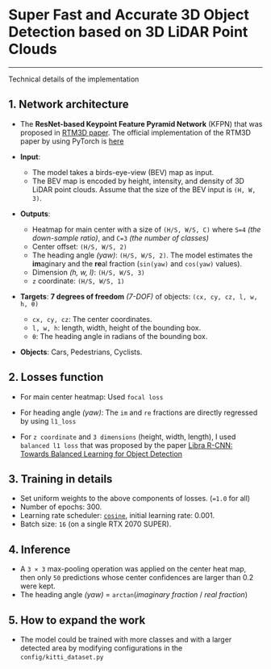 # Super Fast and Accurate 3D Object Detection based on 3D LiDAR Point Clouds

---

Technical details of the implementation


## 1. Network architecture

- The **ResNet-based Keypoint Feature Pyramid Network** (KFPN) that was proposed in [RTM3D paper](https://arxiv.org/pdf/2001.03343.pdf).
The official implementation of the RTM3D paper by using PyTorch is [here](https://github.com/Banconxuan/RTM3D)
- **Input**: 
    - The model takes a birds-eye-view (BEV) map as input. 
    - The BEV map is encoded by height, intensity, and density of 3D LiDAR point clouds. Assume that the size of the BEV input is `(H, W, 3)`.

- **Outputs**: 
    - Heatmap for main center with a size of `(H/S, W/S, C)` where `S=4` _(the down-sample ratio)_, and `C=3` _(the number of classes)_
    - Center offset: `(H/S, W/S, 2)`
    - The heading angle _(yaw)_: `(H/S, W/S, 2)`. The model estimates the **im**aginary and the **re**al fraction (`sin(yaw)` and `cos(yaw)` values).
    - Dimension _(h, w, l)_: `(H/S, W/S, 3)`
    - `z` coordinate: `(H/S, W/S, 1)`

- **Targets**: **7 degrees of freedom** _(7-DOF)_ of objects: `(cx, cy, cz, l, w, h, θ)`
   - `cx, cy, cz`: The center coordinates.
   - `l, w, h`: length, width, height of the bounding box.
   - `θ`: The heading angle in radians of the bounding box.
   
- **Objects**: Cars, Pedestrians, Cyclists.

## 2. Losses function

- For main center heatmap: Used `focal loss`

- For heading angle _(yaw)_: The `im` and `re` fractions are directly regressed by using `l1_loss`

- For `z coordinate` and `3 dimensions` (height, width, length), I used `balanced l1 loss` that was proposed by the paper
 [Libra R-CNN: Towards Balanced Learning for Object Detection](https://arxiv.org/pdf/1904.02701.pdf)

## 3. Training in details

- Set uniform weights to the above components of losses. (`=1.0` for all)
- Number of epochs: 300.
- Learning rate scheduler: [`cosine`](https://arxiv.org/pdf/1812.01187.pdf), initial learning rate: 0.001.
- Batch size: `16` (on a single RTX 2070 SUPER).

## 4. Inference

- A `3 × 3` max-pooling operation was applied on the center heat map, then only `50` predictions whose 
center confidences are larger than 0.2 were kept.
- The heading angle _(yaw)_ = `arctan`(_imaginary fraction_ / _real fraction_)

## 5. How to expand the work

- The model could be trained with more classes and with a larger detected area by modifying configurations in 
the `config/kitti_dataset.py`